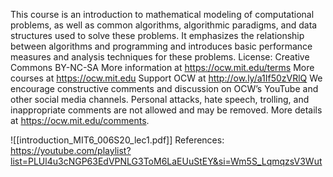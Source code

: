This course is an introduction to mathematical modeling of computational problems, as well as common algorithms, algorithmic paradigms, and data structures used to solve these problems. It emphasizes the relationship between algorithms and programming and introduces basic performance measures and analysis techniques for these problems. License: Creative Commons BY-NC-SA More information at https://ocw.mit.edu/terms More courses at https://ocw.mit.edu Support OCW at http://ow.ly/a1If50zVRlQ We encourage constructive comments and discussion on OCW’s YouTube and other social media channels. Personal attacks, hate speech, trolling, and inappropriate comments are not allowed and may be removed. More details at https://ocw.mit.edu/comments.

![[introduction_MIT6_006S20_lec1.pdf]]
References:
https://youtube.com/playlist?list=PLUl4u3cNGP63EdVPNLG3ToM6LaEUuStEY&si=Wm5S_LqmqzsV3Wut
